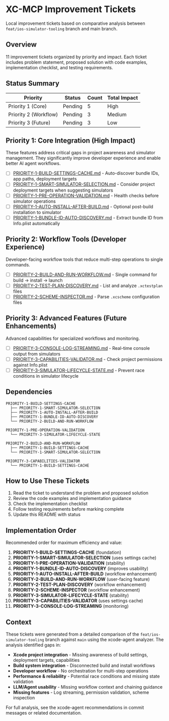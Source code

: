 # XC-MCP Improvement Tickets

Local improvement tickets based on comparative analysis between `feat/ios-simulator-tooling` branch and main branch.

## Overview

11 improvement tickets organized by priority and impact. Each ticket includes problem statement, proposed solution with code examples, implementation checklist, and testing requirements.

## Status Summary

| Priority | Status | Count | Total Impact |
|----------|--------|-------|--------------|
| Priority 1 (Core) | Pending | 5 | High |
| Priority 2 (Workflow) | Pending | 3 | Medium |
| Priority 3 (Future) | Pending | 3 | Low |

## Priority 1: Core Integration (High Impact)

These features address critical gaps in project awareness and simulator management. They significantly improve developer experience and enable better AI agent workflows.

- [ ] [PRIORITY-1-BUILD-SETTINGS-CACHE.md](./PRIORITY-1-BUILD-SETTINGS-CACHE.md) - Auto-discover bundle IDs, app paths, deployment targets
- [ ] [PRIORITY-1-SMART-SIMULATOR-SELECTION.md](./PRIORITY-1-SMART-SIMULATOR-SELECTION.md) - Consider project deployment targets when suggesting simulators
- [ ] [PRIORITY-1-PRE-OPERATION-VALIDATION.md](./PRIORITY-1-PRE-OPERATION-VALIDATION.md) - Health checks before simulator operations
- [ ] [PRIORITY-1-AUTO-INSTALL-AFTER-BUILD.md](./PRIORITY-1-AUTO-INSTALL-AFTER-BUILD.md) - Optional post-build installation to simulator
- [ ] [PRIORITY-1-BUNDLE-ID-AUTO-DISCOVERY.md](./PRIORITY-1-BUNDLE-ID-AUTO-DISCOVERY.md) - Extract bundle ID from Info.plist automatically

## Priority 2: Workflow Tools (Developer Experience)

Developer-facing workflow tools that reduce multi-step operations to single commands.

- [ ] [PRIORITY-2-BUILD-AND-RUN-WORKFLOW.md](./PRIORITY-2-BUILD-AND-RUN-WORKFLOW.md) - Single command for build → install → launch
- [ ] [PRIORITY-2-TEST-PLAN-DISCOVERY.md](./PRIORITY-2-TEST-PLAN-DISCOVERY.md) - List and analyze `.xctestplan` files
- [ ] [PRIORITY-2-SCHEME-INSPECTOR.md](./PRIORITY-2-SCHEME-INSPECTOR.md) - Parse `.xcscheme` configuration files

## Priority 3: Advanced Features (Future Enhancements)

Advanced capabilities for specialized workflows and monitoring.

- [ ] [PRIORITY-3-CONSOLE-LOG-STREAMING.md](./PRIORITY-3-CONSOLE-LOG-STREAMING.md) - Real-time console output from simulators
- [ ] [PRIORITY-3-CAPABILITIES-VALIDATOR.md](./PRIORITY-3-CAPABILITIES-VALIDATOR.md) - Check project permissions against Info.plist
- [ ] [PRIORITY-3-SIMULATOR-LIFECYCLE-STATE.md](./PRIORITY-3-SIMULATOR-LIFECYCLE-STATE.md) - Prevent race conditions in simulator lifecycle

## Dependencies

```
PRIORITY-1-BUILD-SETTINGS-CACHE
  ├── PRIORITY-1-SMART-SIMULATOR-SELECTION
  ├── PRIORITY-1-AUTO-INSTALL-AFTER-BUILD
  ├── PRIORITY-1-BUNDLE-ID-AUTO-DISCOVERY
  └── PRIORITY-2-BUILD-AND-RUN-WORKFLOW

PRIORITY-1-PRE-OPERATION-VALIDATION
  └── PRIORITY-3-SIMULATOR-LIFECYCLE-STATE

PRIORITY-2-BUILD-AND-RUN-WORKFLOW
  ├── PRIORITY-1-BUILD-SETTINGS-CACHE
  └── PRIORITY-1-SMART-SIMULATOR-SELECTION

PRIORITY-3-CAPABILITIES-VALIDATOR
  └── PRIORITY-1-BUILD-SETTINGS-CACHE
```

## How to Use These Tickets

1. Read the ticket to understand the problem and proposed solution
2. Review the code examples and implementation guidance
3. Check the implementation checklist
4. Follow testing requirements before marking complete
5. Update this README with status

## Implementation Order

Recommended order for maximum efficiency and value:

1. **PRIORITY-1-BUILD-SETTINGS-CACHE** (foundation)
2. **PRIORITY-1-SMART-SIMULATOR-SELECTION** (uses settings cache)
3. **PRIORITY-1-PRE-OPERATION-VALIDATION** (stability)
4. **PRIORITY-1-BUNDLE-ID-AUTO-DISCOVERY** (improves usability)
5. **PRIORITY-1-AUTO-INSTALL-AFTER-BUILD** (workflow enhancement)
6. **PRIORITY-2-BUILD-AND-RUN-WORKFLOW** (user-facing feature)
7. **PRIORITY-2-TEST-PLAN-DISCOVERY** (workflow enhancement)
8. **PRIORITY-2-SCHEME-INSPECTOR** (workflow enhancement)
9. **PRIORITY-3-SIMULATOR-LIFECYCLE-STATE** (stability)
10. **PRIORITY-3-CAPABILITIES-VALIDATOR** (uses settings cache)
11. **PRIORITY-3-CONSOLE-LOG-STREAMING** (monitoring)

## Context

These tickets were generated from a detailed comparison of the `feat/ios-simulator-tooling` branch against `main` using the xcode-agent analyzer. The analysis identified gaps in:

- **Xcode project integration** - Missing awareness of build settings, deployment targets, capabilities
- **Build system integration** - Disconnected build and install workflows
- **Developer workflow** - No orchestration for multi-step operations
- **Performance & reliability** - Potential race conditions and missing state validation
- **LLM/Agent usability** - Missing workflow context and chaining guidance
- **Missing features** - Log streaming, permission validation, scheme inspection

For full analysis, see the xcode-agent recommendations in commit messages or related documentation.
